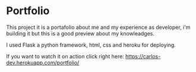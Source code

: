 # Portfolio
This project it is a portafolio about me and my experience as developer, i'm building it but this is a good preview about my knowleadges.

I used Flask a python framework, html, css and heroku for deploying.

If you want to watch it on action click right here: https://carlos-dev.herokuapp.com/portfolio/

